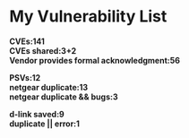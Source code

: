 # **My Vulnerability List**

**CVEs:141**  
**CVEs shared:3+2**  
**Vendor provides formal acknowledgment:56**  

**PSVs:12**  
**netgear duplicate:13**  
**netgear duplicate && bugs:3**   

**d-link saved:9**  
**duplicate || error:1**  
